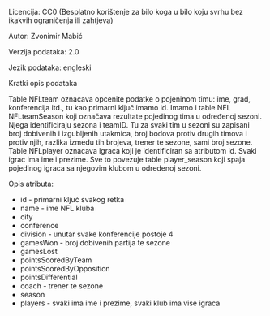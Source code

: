 Licencija: CC0 (Besplatno korištenje za bilo koga u bilo koju svrhu bez ikakvih ograničenja ili zahtjeva)

Autor: Zvonimir Mabić

Verzija podataka: 2.0

Jezik podataka: engleski

Kratki opis podataka

Table NFLteam oznacava opcenite podatke o pojeninom timu: ime, grad, konferencija itd., tu kao primarni ključ imamo id. Imamo i table NFL NFLteamSeason koji označava rezultate pojedinog tima u određenoj sezoni. Njega identificiraju sezona i teamID. Tu za svaki tim u sezoni su zapisani broj dobivenih i izgubljenih utakmica, broj bodova protiv drugih timova i protiv njih, razlika izmedu tih brojeva, trener te sezone, sami broj sezone. Table NFLplayer oznacava igraca koji je identificiran sa atributom id. Svaki igrac ima ime i prezime. Sve to povezuje table player_season koji spaja pojedinog igraca sa njegovim klubom u odredenoj sezoni. 

Opis atributa:
- id - primarni ključ svakog retka
- name - ime NFL kluba
- city 
- conference
- division - unutar svake konferencije postoje 4
- gamesWon - broj dobivenih partija te sezone
- gamesLost
- pointsScoredByTeam
- pointsScoredByOpposition
- pointsDifferential
- coach - trener te sezone
- season
- players - svaki ima ime i prezime, svaki klub ima vise igraca
